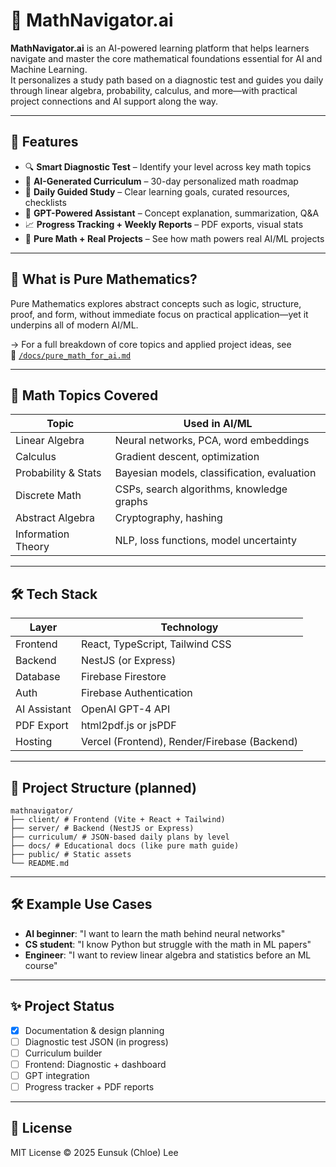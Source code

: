 # 📘 MathNavigator.ai

**MathNavigator.ai** is an AI-powered learning platform that helps learners navigate and master the core mathematical foundations essential for AI and Machine Learning.  
It personalizes a study path based on a diagnostic test and guides you daily through linear algebra, probability, calculus, and more—with practical project connections and AI support along the way.

---

## 🚀 Features

- 🔍 **Smart Diagnostic Test** – Identify your level across key math topics  
- 🧭 **AI-Generated Curriculum** – 30-day personalized math roadmap  
- 📅 **Daily Guided Study** – Clear learning goals, curated resources, checklists  
- 🤖 **GPT-Powered Assistant** – Concept explanation, summarization, Q&A  
- 📈 **Progress Tracking + Weekly Reports** – PDF exports, visual stats  
- 🧠 **Pure Math + Real Projects** – See how math powers real AI/ML projects

---

## 🧮 What is Pure Mathematics?

Pure Mathematics explores abstract concepts such as logic, structure, proof, and form, without immediate focus on practical application—yet it underpins all of modern AI/ML.

→ For a full breakdown of core topics and applied project ideas, see  
📄 [`/docs/pure_math_for_ai.md`](./docs/pure_math_for_ai.md)

---

## 🧠 Math Topics Covered

| Topic             | Used in AI/ML |
|------------------|---------------|
| Linear Algebra    | Neural networks, PCA, word embeddings |
| Calculus          | Gradient descent, optimization |
| Probability & Stats | Bayesian models, classification, evaluation |
| Discrete Math     | CSPs, search algorithms, knowledge graphs |
| Abstract Algebra  | Cryptography, hashing |
| Information Theory | NLP, loss functions, model uncertainty |

---

## 🛠️ Tech Stack

| Layer         | Technology                        |
|--------------|------------------------------------|
| Frontend     | React, TypeScript, Tailwind CSS    |
| Backend      | NestJS (or Express)                |
| Database     | Firebase Firestore                 |
| Auth         | Firebase Authentication            |
| AI Assistant | OpenAI GPT-4 API                   |
| PDF Export   | html2pdf.js or jsPDF               |
| Hosting      | Vercel (Frontend), Render/Firebase (Backend) |

---

## 📂 Project Structure (planned)

```
mathnavigator/
├── client/ # Frontend (Vite + React + Tailwind)
├── server/ # Backend (NestJS or Express)
├── curriculum/ # JSON-based daily plans by level
├── docs/ # Educational docs (like pure math guide)
├── public/ # Static assets
└── README.md
```

---

## 🛠 Example Use Cases

- **AI beginner**: "I want to learn the math behind neural networks"  
- **CS student**: "I know Python but struggle with the math in ML papers"  
- **Engineer**: "I want to review linear algebra and statistics before an ML course"  

---

## ✨ Project Status

- [x] Documentation & design planning
- [ ] Diagnostic test JSON (in progress)
- [ ] Curriculum builder
- [ ] Frontend: Diagnostic + dashboard
- [ ] GPT integration
- [ ] Progress tracker + PDF reports

---

## 📜 License

MIT License © 2025 Eunsuk (Chloe) Lee  
